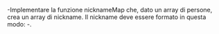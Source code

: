 -Implementare la funzione nicknameMap che, dato un array di persone, crea un array di nickname. Il nickname deve essere formato in questa modo: <name>-<age>.